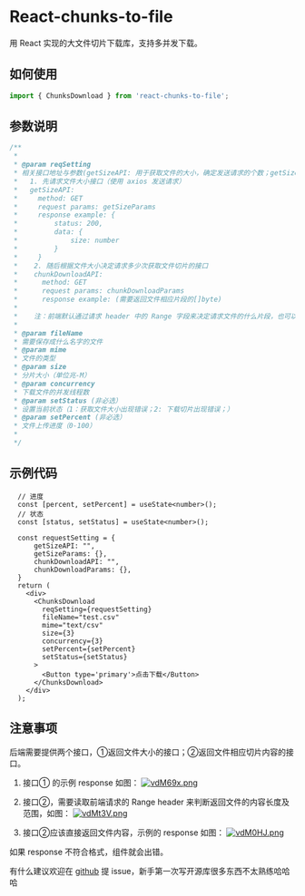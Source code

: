 # React-chunks-to-file
用 React 实现的大文件切片下载库，支持多并发下载。

## 如何使用
```ts
import { ChunksDownload } from 'react-chunks-to-file';
```

## 参数说明
```ts
/**
 *
 * @param reqSetting
 * 相关接口地址与参数(getSizeAPI: 用于获取文件的大小，确定发送请求的个数；getSizeParams: 获取文件大小接口的参数；chunkDownloadAPI: 分片下载；chunkDownloadParams: 分片下载接口的参数)
 *   1. 先请求文件大小接口（使用 axios 发送请求）
 *   getSizeAPI:
 *     method: GET
 *     request params: getSizeParams
 *     response example: {
 *         status: 200,
 *         data: {
 *             size: number
 *         }
 *     }
 *    2. 随后根据文件大小决定请求多少次获取文件切片的接口
 *    chunkDownloadAPI:
 *      method: GET
 *      request params: chunkDownloadParams
 *      response example: (需要返回文件相应片段的[]byte)
 *    
 *    注：前端默认通过请求 header 中的 Range 字段来决定请求文件的什么片段，也可以自定义参数
 *    
 * @param fileName
 * 需要保存成什么名字的文件
 * @param mime
 * 文件的类型
 * @param size
 * 分片大小（单位兆-M）
 * @param concurrency
 * 下载文件的并发线程数
 * @param setStatus (非必选）
 * 设置当前状态（1：获取文件大小出现错误；2: 下载切片出现错误；）
 * @param setPercent (非必选）
 * 文件上传进度（0-100）
 *
 */
```

## 示例代码
```tsx
  // 进度
  const [percent, setPercent] = useState<number>();
  // 状态
  const [status, setStatus] = useState<number>();
  
  const requestSetting = {
      getSizeAPI: "",
      getSizeParams: {},
      chunkDownloadAPI: "",
      chunkDownloadParams: {},
  }
  return (
    <div>
      <ChunksDownload 
        reqSetting={requestSetting}
        fileName="test.csv"
        mime="text/csv"
        size={3}
        concurrency={3}
        setPercent={setPercent}
        setStatus={setStatus}
      >
        <Button type='primary'>点击下载</Button>
      </ChunksDownload>
    </div>
  );
```

## 注意事项
后端需要提供两个接口，①返回文件大小的接口；②返回文件相应切片内容的接口。
1. 接口① 的示例 response 如图：
[![vdM69x.png](https://s1.ax1x.com/2022/08/15/vdM69x.png)](https://imgtu.com/i/vdM69x)

2. 接口②，需要读取前端请求的 Range header 来判断返回文件的内容长度及范围，如图：
[![vdMt3V.png](https://s1.ax1x.com/2022/08/15/vdMt3V.png)](https://imgtu.com/i/vdMt3V)

3. 接口②应该直接返回文件内容，示例的 response 如图：
[![vdM0HJ.png](https://s1.ax1x.com/2022/08/15/vdM0HJ.png)](https://imgtu.com/i/vdM0HJ)

如果 response 不符合格式，组件就会出错。

有什么建议欢迎在 [github](https://github.com/nanagan/react-chunks-to-file) 提 issue，新手第一次写开源库很多东西不太熟练哈哈哈